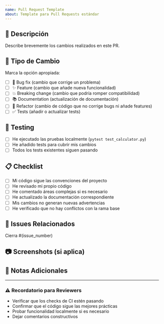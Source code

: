 ```yaml
---
name: Pull Request Template
about: Template para Pull Requests estándar
---
```


## 📝 Descripción

Describe brevemente los cambios realizados en este PR.

## 🎯 Tipo de Cambio

Marca la opción apropiada:

- [ ] 🐛 Bug fix (cambio que corrige un problema)
- [ ] ✨ Feature (cambio que añade nueva funcionalidad)
- [ ] 💥 Breaking change (cambio que podría romper compatibilidad)
- [ ] 📚 Documentation (actualización de documentación)
- [ ] 🧹 Refactor (cambio de código que no corrige bugs ni añade features)
- [ ] ✅ Tests (añadir o actualizar tests)

## 🧪 Testing

- [ ] He ejecutado las pruebas localmente (`pytest test_calculator.py`)
- [ ] He añadido tests para cubrir mis cambios
- [ ] Todos los tests existentes siguen pasando

## 📋 Checklist

- [ ] Mi código sigue las convenciones del proyecto
- [ ] He revisado mi propio código
- [ ] He comentado áreas complejas si es necesario
- [ ] He actualizado la documentación correspondiente
- [ ] Mis cambios no generan nuevas advertencias
- [ ] He verificado que no hay conflictos con la rama base

## 🔗 Issues Relacionados

Cierra #(issue_number) <!-- Si aplica -->

## 📷 Screenshots (si aplica)

<!-- Añadir capturas de pantalla para cambios de UI -->

## 💭 Notas Adicionales

<!-- Cualquier información adicional que pueda ser útil para los revisores -->

---

### ⚠️ Recordatorio para Reviewers

- Verificar que los checks de CI estén pasando
- Confirmar que el código sigue las mejores prácticas
- Probar funcionalidad localmente si es necesario
- Dejar comentarios constructivos